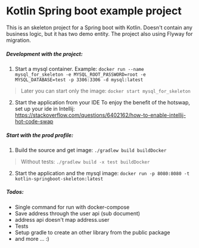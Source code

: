 # Kotlin Spring boot example project

This is an skeleton project for a Spring boot with Kotlin. Doesn't contain any business logic, but it has two demo entity.
The project also using Flyway for migration.


##### Development with the project:
1. Start a mysql container. Example:
`docker run --name mysql_for_skeleton -e MYSQL_ROOT_PASSWORD=root -e MYSQL_DATABASE=test -p 3306:3306 -d mysql:latest`
> Later you can start only the image:
`docker start mysql_for_skeleton`
2. Start the application from your IDE
To enjoy the benefit of the hotswap, set up your ide in Intellij:
https://stackoverflow.com/questions/6402162/how-to-enable-intellij-hot-code-swap

##### Start with the prod profile:
1. Build the source and get image:
`./gradlew build buildDocker`
>Without tests:
`./gradlew build -x test buildDocker`

2. Start the application and the mysql image:
`docker run -p 8080:8080 -t kotlin-springboot-skeleton:latest`


##### Todos:
- Single command for run with docker-compose
- Save address through the user api (sub document)
- address api doesn't map address.user
- Tests
- Setup gradle to create an other library from the public package
- and more ... :)
